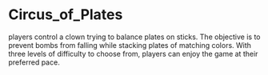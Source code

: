 # Circus_of_Plates
 players control a clown trying to balance plates on sticks. The objective is to prevent bombs from falling while stacking plates of matching colors. With three levels of difficulty to choose from, players can enjoy the game at their preferred pace.
